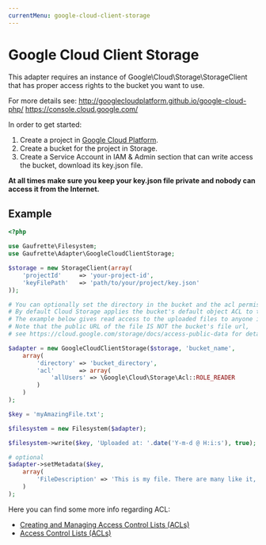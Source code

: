 ```yaml
---
currentMenu: google-cloud-client-storage
---
```


# Google Cloud Client Storage

This adapter requires an instance of Google\Cloud\Storage\StorageClient that has proper access rights to the bucket you want to use.

For more details see:
http://googlecloudplatform.github.io/google-cloud-php/
https://console.cloud.google.com/

In order to get started:

1) Create a project in [Google Cloud Platform](https://console.cloud.google.com/).
2) Create a bucket for the project in Storage.
3) Create a Service Account in IAM & Admin section that can write access the bucket, download its key.json file.

**At all times make sure you keep your key.json file private and nobody can access it from the Internet.**

## Example

```php
<?php

use Gaufrette\Filesystem;
use Gaufrette\Adapter\GoogleCloudClientStorage;

$storage = new StorageClient(array(
    'projectId'     => 'your-project-id',
    'keyFilePath'   => 'path/to/your/project/key.json'
));

# You can optionally set the directory in the bucket and the acl permissions for all uploaded files...
# By default Cloud Storage applies the bucket's default object ACL to the object (uploaded file).
# The example below gives read access to the uploaded files to anyone in the world
# Note that the public URL of the file IS NOT the bucket's file url,
# see https://cloud.google.com/storage/docs/access-public-data for details

$adapter = new GoogleCloudClientStorage($storage, 'bucket_name',
    array(
        'directory' => 'bucket_directory',
        'acl'       => array(
            'allUsers' => \Google\Cloud\Storage\Acl::ROLE_READER
        )
    )
);

$key = 'myAmazingFile.txt';

$filesystem = new Filesystem($adapter);

$filesystem->write($key, 'Uploaded at: '.date('Y-m-d @ H:i:s'), true);

# optional
$adapter->setMetadata($key,
    array(
        'FileDescription' => 'This is my file. There are many like it, but this one is mine.'
    )
);
```

Here you can find some more info regarding ACL:
* [Creating and Managing Access Control Lists (ACLs)](https://cloud.google.com/storage/docs/access-control/create-manage-lists)
* [Access Control Lists (ACLs)](https://cloud.google.com/storage/docs/access-control/lists)
